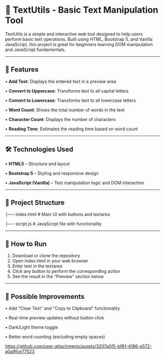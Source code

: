 # 📝 TextUtils - Basic Text Manipulation Tool

TextUtils is a simple and interactive web tool designed to help users perform basic text operations. Built using HTML, Bootstrap 5, and Vanilla JavaScript, this project is great for beginners learning DOM manipulation and JavaScript fundamentals.

---

## 🔧 Features

•	**Add Text**: Displays the entered text in a preview area

•	**Convert to Uppercase**: Transforms text to all capital letters

•	**Convert to Lowercase**: Transforms text to all lowercase letters

•	**Word Count**: Shows the total number of words in the text

•	**Character Count**: Displays the number of characters

•	**Reading Time**: Estimates the reading time based on word count

---

## 🛠 Technologies Used

•	**HTML5** – Structure and layout

•	**Bootstrap 5** – Styling and responsive design

•	**JavaScript (Vanilla)** – Text manipulation logic and DOM interaction

---

## 📂 Project Structure

├── index.html      # Main UI with buttons and textarea

├── script.js       # JavaScript file with functionality

---

## 🚀 How to Run

1.	Download or clone the repository
2.	Open index.html in your web browser
3.	Enter text in the textarea
4.	Click any button to perform the corresponding action
5.	See the result in the "Preview" section below

---

## 📌 Possible Improvements

•	Add "Clear Text" and "Copy to Clipboard" functionality

•	Real-time preview updates without button click

•	Dark/Light theme toggle

•	Better word counting (excluding empty spaces)



https://github.com/user-attachments/assets/3207a0f5-bf81-4186-a572-a0a9fce77523

